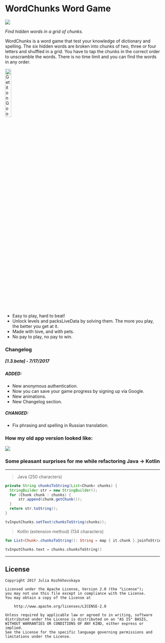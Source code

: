 WordChunks Word Game
====================

<img src='https://github.com/jkozh/WordChunks/blob/master/images/mockup-new.jpg'>

*Find hidden words in a grid of chunks.*

WordChunks is a word game that test your knowledge of dictionary and spelling. The six hidden words are broken into chunks of two, three or four letters and shuffled in a grid. You have to tap the chunks in the correct order to unscramble the words. There is no time limit and you can find the words in any order.

<a href='https://play.google.com/store/apps/details?id=com.appchamp.wordchunks&pcampaignid=MKT-Other-global-all-co-prtnr-py-PartBadge-Mar2515-1'><img alt='Get it on Google Play' src='https://play.google.com/intl/en_us/badges/images/generic/en_badge_web_generic.png' width=20%/></a>

- Easy to play, hard to beat!
- Unlock levels and packsLiveData by solving them. The more you play, the better you get at it.
- Made with love, and with pets.
- No pay to play, no pay to win.


### Changelog
##### [1.3.beta] - 7/17/2017
##### ADDED:
- New anonymous authentication.
- Now you can save your game progress by signing up via Google.
- New animations.
- New Changelog section.

##### CHANGED:
- Fix phrasing and spelling in Russian translation.

### How my old app version looked like:
<img src='https://github.com/jkozh/WordChunks/blob/master/images/snaller.jpg'>

### Some pleasant surprises for me while refactoring Java -> Kotlin

---

> Java (250 characters)

```java
private String chunksToString(List<Chunk> chunks) {
  StringBuilder str = new StringBuilder();
  for (Chunk chunk : chunks) {
      str.append(chunk.getChunk());
  }
  return str.toString();
}

tvInputChunks.setText(chunksToString(chunks));
```

> Kotlin (extension method) (134 characters)

```kotlin
fun List<Chunk>.chunksToString(): String = map { it.chunk }.joinToString(separator = "")

tvInputChunks.text = chunks.chunksToString()
```

---

## License

    Copyright 2017 Julia Kozhkhovskaya

    Licensed under the Apache License, Version 2.0 (the "License");
    you may not use this file except in compliance with the License.
    You may obtain a copy of the License at

        http://www.apache.org/licenses/LICENSE-2.0

    Unless required by applicable law or agreed to in writing, software
    distributed under the License is distributed on an "AS IS" BASIS,
    WITHOUT WARRANTIES OR CONDITIONS OF ANY KIND, either express or implied.
    See the License for the specific language governing permissions and
    limitations under the License.
